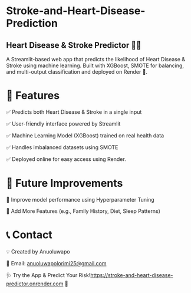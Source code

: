 # Stroke-and-Heart-Disease-Prediction
## Heart Disease &amp; Stroke Predictor 🏥💡  
A Streamlit-based web app that predicts the likelihood of Heart Disease &amp; Stroke using machine learning. 
Built with XGBoost, SMOTE for balancing, and multi-output classification and deployed on Render 🚀.

# 🚀 Features

✅ Predicts both Heart Disease & Stroke in a single input

✅ User-friendly interface powered by Streamlit

✅ Machine Learning Model (XGBoost) trained on real health data

✅ Handles imbalanced datasets using SMOTE

✅ Deployed online for easy access using Render.

# 🚀 Future Improvements

🔹 Improve model performance using Hyperparameter Tuning

🔹 Add More Features (e.g., Family History, Diet, Sleep Patterns)

# 📞 Contact

💡 Created by Anuoluwapo

📧 Email: anuoluwapolorimi25@gmail.com

🩺 Try the App & Predict Your Risk!https://stroke-and-heart-disease-predictor.onrender.com 🚀
